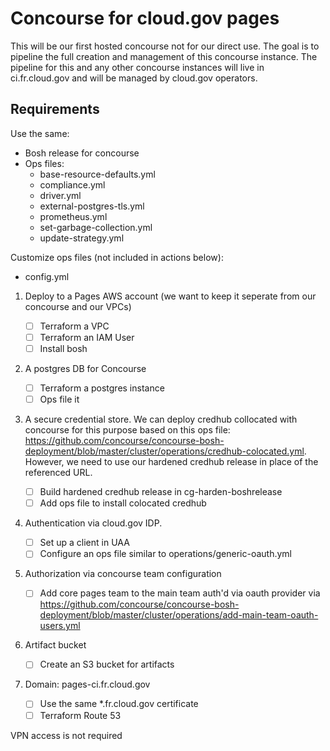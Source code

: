 # Concourse for cloud.gov pages

This will be our first hosted concourse not for our direct use. The goal is to pipeline the full creation and management of this concourse instance. The pipeline for this and any other concourse instances will live in ci.fr.cloud.gov and will be managed by cloud.gov operators.

## Requirements

Use the same:
- Bosh release for concourse
- Ops files:
  - base-resource-defaults.yml
  - compliance.yml
  - driver.yml
  - external-postgres-tls.yml
  - prometheus.yml
  - set-garbage-collection.yml
  - update-strategy.yml

Customize ops files (not included in actions below):
  - config.yml

1. Deploy to a Pages AWS account (we want to keep it seperate from our concourse and our VPCs)

    - [ ] Terraform a VPC
    - [ ] Terraform an IAM User
    - [ ] Install bosh

2. A postgres DB for Concourse

    - [ ] Terraform a postgres instance
    - [ ] Ops file it

3. A secure credential store. We can deploy credhub collocated with concourse for this purpose based on this ops file: https://github.com/concourse/concourse-bosh-deployment/blob/master/cluster/operations/credhub-colocated.yml.  However, we need to use our hardened credhub release in place of the referenced URL.

    - [ ] Build hardened credhub release in cg-harden-boshrelease
    - [ ] Add ops file to install colocated credhub

4. Authentication via cloud.gov IDP. 
  
    - [ ] Set up a client in UAA
    - [ ] Configure an ops file similar to operations/generic-oauth.yml

5. Authorization via concourse team configuration

    - [ ] Add core pages team to the main team auth'd via oauth provider via https://github.com/concourse/concourse-bosh-deployment/blob/master/cluster/operations/add-main-team-oauth-users.yml 

6. Artifact bucket

    - [ ] Create an S3 bucket for artifacts

7. Domain: pages-ci.fr.cloud.gov

    - [ ] Use the same *.fr.cloud.gov certificate
    - [ ] Terraform Route 53

VPN access is not required

